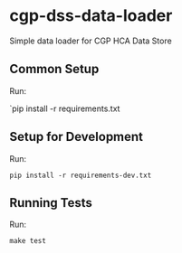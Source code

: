 # cgp-dss-data-loader
Simple data loader for CGP HCA Data Store

## Common Setup
Run:

`pip install -r requirements.txt

## Setup for Development
Run:

`pip install -r requirements-dev.txt`

## Running Tests
Run:

`make test`
